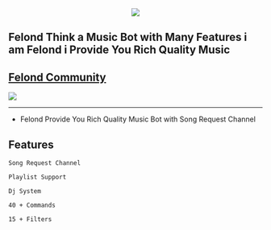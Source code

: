 <div align="center" style"border-radius:15px">
  <img src="https://media.discordapp.net/attachments/882467296411516998/1035377003173531678/Picsart_22-10-28_04-53-34-989.png" style"width: 100%;border-radius:15px">
</div>

## <div>Felond Think a Music Bot with Many Features i am Felond i Provide You Rich Quality Music </div>  

## [Felond Community](https://discord.gg/Cb3RtZVMvv)
<a href="https://discord.gg/Cb3RtZVMvv"><img src="https://media.discordapp.net/attachments/882467296411516998/1035336902678691850/Picsart_22-10-28_05-08-46-357.png"></a>
  

***

- <div>Felond Provide You Rich Quality Music Bot with Song Request Channel</div>
<H2>Features</H2>

`Song Request Channel`

`Playlist Support`

`Dj System`

`40 + Commands`

`15 + Filters`
